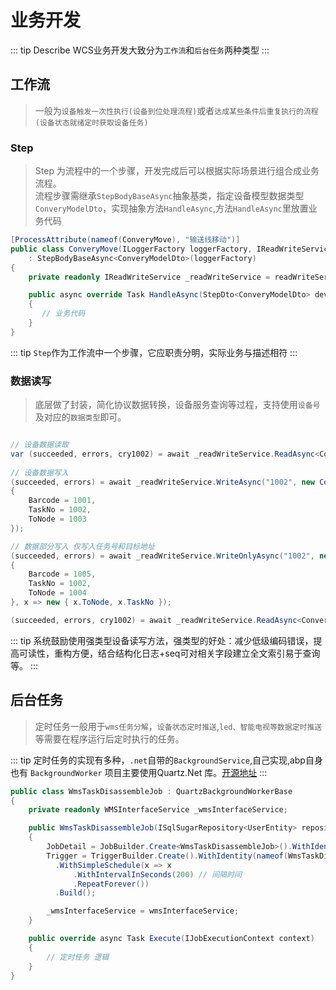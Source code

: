 # 业务开发

::: tip Describe
WCS业务开发大致分为`工作流`和`后台任务`两种类型
:::

## 工作流

> 一般为`设备触发一次性执行(设备到位处理流程)`或者`达成某些条件后重复执行的流程(设备状态就绪定时获取设备任务)`

### Step

> Step 为流程中的一个步骤，开发完成后可以根据实际场景进行组合成业务流程。  
流程步骤需继承`StepBodyBaseAsync`抽象基类，指定设备模型数据类型`ConveryModelDto`，实现抽象方法`HandleAsync`,方法`HandleAsync`里放置业务代码

```c#
[ProcessAttribute(nameof(ConveryMove), "输送线移动")]
public class ConveryMove(ILoggerFactory loggerFactory, IReadWriteService readWriteService) // 
    : StepBodyBaseAsync<ConveryModelDto>(loggerFactory)
{
    private readonly IReadWriteService _readWriteService = readWriteService;

    public async override Task HandleAsync(StepDto<ConveryModelDto> deviceInfo)
    {
       // 业务代码
    }
}
```

::: tip
`Step`作为工作流中一个步骤，它应职责分明，实际业务与描述相符
:::

### 数据读写

> 底层做了封装，简化协议数据转换，设备服务查询等过程，支持使用`设备号`及对应的`数据类型`即可。  

```c#

// 设备数据读取
var (succeeded, errors, cry1002) = await _readWriteService.ReadAsync<ConveryProtocol, ConveryModelDto>("1002");
     
// 设备数据写入
(succeeded, errors) = await _readWriteService.WriteAsync("1002", new ConveryProtocol()
{
    Barcode = 1001,
    TaskNo = 1002,
    ToNode = 1003
});

// 数据部分写入 仅写入任务号和目标地址
(succeeded, errors) = await _readWriteService.WriteOnlyAsync("1002", new ConveryProtocol()
{
    Barcode = 1005,
    TaskNo = 1002,
    ToNode = 1004
}, x => new { x.ToNode, x.TaskNo });

(succeeded, errors, cry1002) = await _readWriteService.ReadAsync<ConveryProtocol, ConveryModelDto>("1002");

```

::: tip
系统鼓励使用强类型设备读写方法，强类型的好处：减少低级编码错误，提高可读性，重构方便，结合结构化日志+seq可对相关字段建立全文索引易于查询等。
:::

## 后台任务

> 定时任务一般用于`wms任务分解`，`设备状态定时推送`,`led、智能电视等数据定时推送`等需要在程序运行后定时执行的任务。

::: tip
定时任务的实现有多种，`.net`自带的`BackgroundService`,自己实现,abp自身也有 `BackgroundWorker`
项目主要使用Quartz.Net 库。[开源地址](https://github.com/quartznet/quartznet)
:::

```c#
public class WmsTaskDisassembleJob : QuartzBackgroundWorkerBase
{
    private readonly WMSInterfaceService _wmsInterfaceService;

    public WmsTaskDisassembleJob(ISqlSugarRepository<UserEntity> repository, WMSInterfaceService wmsInterfaceService)
    {
        JobDetail = JobBuilder.Create<WmsTaskDisassembleJob>().WithIdentity(nameof(WmsTaskDisassembleJob)).Build();
        Trigger = TriggerBuilder.Create().WithIdentity(nameof(WmsTaskDisassembleJob)).StartNow()
          .WithSimpleSchedule(x => x
              .WithIntervalInSeconds(200) // 间隔时间
              .RepeatForever())
          .Build();

        _wmsInterfaceService = wmsInterfaceService;
    }

    public override async Task Execute(IJobExecutionContext context)
    {
        // 定时任务 逻辑
    }
}
```
